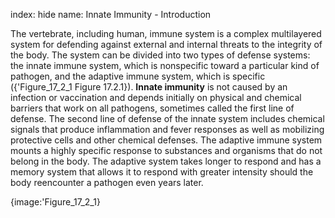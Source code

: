 index: hide
name: Innate Immunity - Introduction

The vertebrate, including human, immune system is a complex multilayered system for defending against external and internal threats to the integrity of the body. The system can be divided into two types of defense systems: the innate immune system, which is nonspecific toward a particular kind of pathogen, and the adaptive immune system, which is specific ({'Figure_17_2_1 Figure 17.2.1}).  **Innate immunity** is not caused by an infection or vaccination and depends initially on physical and chemical barriers that work on all pathogens, sometimes called the first line of defense. The second line of defense of the innate system includes chemical signals that produce inflammation and fever responses as well as mobilizing protective cells and other chemical defenses. The adaptive immune system mounts a highly specific response to substances and organisms that do not belong in the body. The adaptive system takes longer to respond and has a memory system that allows it to respond with greater intensity should the body reencounter a pathogen even years later.


{image:'Figure_17_2_1}
        
